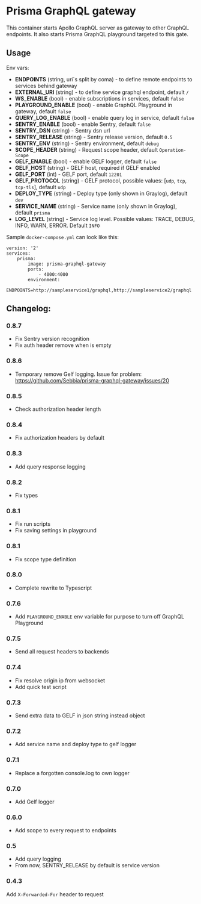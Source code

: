 # Prisma GraphQL gateway

This container starts Apollo GraphQL server as gateway to other GraphQL endpoints. It also starts Prisma GraphQL playground targeted to this gate.

## Usage

Env vars:
* **ENDPOINTS** (string, uri`s split by coma) - to define remote endpoints to services behind gateway
* **EXTERNAL_URI** (string) - to define service graphql endpoint, default `/`
* **WS_ENABLE** (bool) - enable subscriptions in services, default `false`
* **PLAYGROUND_ENABLE** (bool) - enable GraphQL Playground in gateway, default `false`
* **QUERY_LOG_ENABLE** (bool) - enable query log in service, default `false`
* **SENTRY_ENABLE** (bool) - enable Sentry, default `false`
* **SENTRY_DSN** (string) - Sentry dsn url
* **SENTRY_RELEASE** (string) - Sentry release version, default `0.5`
* **SENTRY_ENV** (string) - Sentry environment, default `debug`
* **SCOPE_HEADER** (string) - Request scope header, default `Operation-Scope`
* **GELF_ENABLE** (bool) - enable GELF logger, default `false`
* **GELF_HOST** (string) - GELF host, required if GELF enabled
* **GELF_PORT** (int) - GELF port, default `12201`
* **GELF_PROTOCOL** (string) - GELF protocol, possible values: [`udp`, `tcp`, `tcp-tls`], default `udp`
* **DEPLOY_TYPE** (string) - Deploy type (only shown in Graylog), default `dev`
* **SERVICE_NAME** (string) - Service name (only shown in Graylog), default `prisma`
* **LOG_LEVEL** (string) - Service log level. Possible values: TRACE, DEBUG, INFO, WARN, ERROR. Default `INFO`


Sample `docker-compose.yml` can look like this:
```
version: '2'
services:
    prisma:
        image: prisma-graphql-gateway
        ports:
            - 4000:4000
        environment:
            - ENDPOINTS=http://sampleservice1/graphql,http://sampleservice2/graphql
```

## Changelog:

### 0.8.7
* Fix Sentry version recognition
* Fix auth header remove when is empty

### 0.8.6
* Temporary remove Gelf logging. Issue for problem: https://github.com/Sebbia/prisma-graphql-gateway/issues/20

### 0.8.5
* Check authorization header length

### 0.8.4
* Fix authorization headers by default

### 0.8.3
* Add query response logging

### 0.8.2
* Fix types

### 0.8.1
* Fix run scripts
* Fix saving settings in playground

### 0.8.1
* Fix scope type definition

### 0.8.0
* Complete rewrite to Typescript

### 0.7.6
* Add `PLAYGROUND_ENABLE` env variable for purpose to turn off GraphQL Playground

### 0.7.5
* Send all request headers to backends

### 0.7.4
* Fix resolve origin ip from websocket
* Add quick test script

### 0.7.3
* Send extra data to GELF in json string instead object

### 0.7.2
* Add service name and deploy type to gelf logger

### 0.7.1
* Replace a forgotten console.log to own logger

### 0.7.0
* Add Gelf logger

### 0.6.0
* Add scope to every request to endpoints

### 0.5
* Add query logging
* From now, SENTRY_RELEASE by default is service version

### 0.4.3
Add `X-Forwarded-For` header to request
